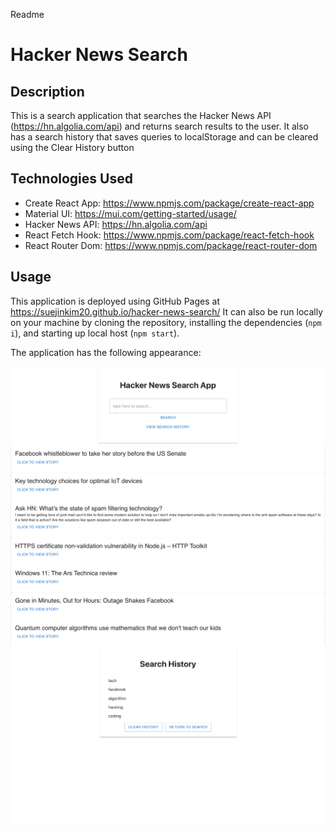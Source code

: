 Readme

# Hacker News Search

## Description
This is a search application that searches the Hacker News API (https://hn.algolia.com/api) and returns search results to the user. It also has a search history that saves queries to localStorage and can be cleared using the Clear History button

## Technologies Used
- Create React App: https://www.npmjs.com/package/create-react-app
- Material UI: https://mui.com/getting-started/usage/
- Hacker News API: https://hn.algolia.com/api
- React Fetch Hook: https://www.npmjs.com/package/react-fetch-hook
- React Router Dom: https://www.npmjs.com/package/react-router-dom

## Usage
This application is deployed using GitHub Pages at https://suejinkim20.github.io/hacker-news-search/
It can also be run locally on your machine by cloning the repository, installing the dependencies (`npm i`), and starting up local host (`npm start`).

The application has the following appearance:

![Search Page](./assets/search.png)
![History Page](./assets/history.png)
